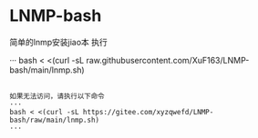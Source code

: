 # LNMP-bash
简单的lnmp安装jiao本
执行

···
bash < <(curl -sL raw.githubusercontent.com/XuF163/LNMP-bash/main/lnmp.sh)
```

如果无法访问，请执行以下命令
···
bash < <(curl -sL https://gitee.com/xyzqwefd/LNMP-bash/raw/main/lnmp.sh)
···
